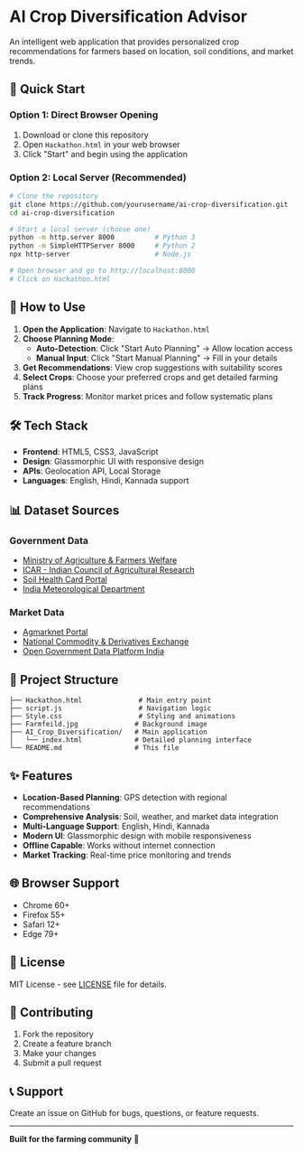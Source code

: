 # AI Crop Diversification Advisor

An intelligent web application that provides personalized crop recommendations for farmers based on location, soil conditions, and market trends.

## 🚀 Quick Start

### Option 1: Direct Browser Opening
1. Download or clone this repository
2. Open `Hackathon.html` in your web browser
3. Click "Start" and begin using the application

### Option 2: Local Server (Recommended)
```bash
# Clone the repository
git clone https://github.com/yourusername/ai-crop-diversification.git
cd ai-crop-diversification

# Start a local server (choose one)
python -m http.server 8000          # Python 3
python -m SimpleHTTPServer 8000     # Python 2
npx http-server                     # Node.js

# Open browser and go to http://localhost:8000
# Click on Hackathon.html
```

## 📖 How to Use

1. **Open the Application**: Navigate to `Hackathon.html`
2. **Choose Planning Mode**:
   - **Auto-Detection**: Click "Start Auto Planning" → Allow location access
   - **Manual Input**: Click "Start Manual Planning" → Fill in your details
3. **Get Recommendations**: View crop suggestions with suitability scores
4. **Select Crops**: Choose your preferred crops and get detailed farming plans
5. **Track Progress**: Monitor market prices and follow systematic plans

## 🛠️ Tech Stack

- **Frontend**: HTML5, CSS3, JavaScript
- **Design**: Glassmorphic UI with responsive design
- **APIs**: Geolocation API, Local Storage
- **Languages**: English, Hindi, Kannada support

## 📊 Dataset Sources

### Government Data
- [Ministry of Agriculture & Farmers Welfare](https://agricoop.nic.in/)
- [ICAR - Indian Council of Agricultural Research](https://icar.org.in/)
- [Soil Health Card Portal](https://soilhealth.dac.gov.in/)
- [India Meteorological Department](https://mausam.imd.gov.in/)

### Market Data
- [Agmarknet Portal](https://agmarknet.gov.in/)
- [National Commodity & Derivatives Exchange](https://www.ncdex.com/)
- [Open Government Data Platform India](https://data.gov.in/)

## 📁 Project Structure

```
├── Hackathon.html              # Main entry point
├── script.js                   # Navigation logic
├── Style.css                   # Styling and animations
├── Farmfeild.jpg              # Background image
├── AI_Crop_Diversification/   # Main application
│   └── index.html             # Detailed planning interface
└── README.md                  # This file
```

## ✨ Features

- **Location-Based Planning**: GPS detection with regional recommendations
- **Comprehensive Analysis**: Soil, weather, and market data integration
- **Multi-Language Support**: English, Hindi, Kannada
- **Modern UI**: Glassmorphic design with mobile responsiveness
- **Offline Capable**: Works without internet connection
- **Market Tracking**: Real-time price monitoring and trends

## 🌐 Browser Support

- Chrome 60+
- Firefox 55+
- Safari 12+
- Edge 79+

## 📄 License

MIT License - see [LICENSE](LICENSE) file for details.

## 🤝 Contributing

1. Fork the repository
2. Create a feature branch
3. Make your changes
4. Submit a pull request

## 📞 Support

Create an issue on GitHub for bugs, questions, or feature requests.

---

**Built for the farming community** 🌾
